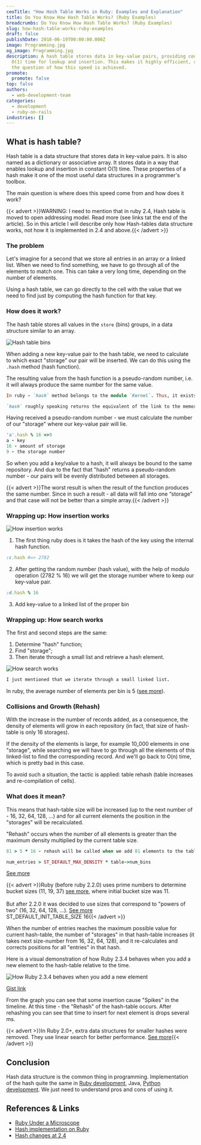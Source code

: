 ```yaml
---
ceoTitle: "How Hash Table Works in Ruby: Examples and Explanation"
title: Do You Know How Hash Table Works? (Ruby Examples)
breadcrumbs: Do You Know How Hash Table Works? (Ruby Examples)
slug: how-hash-table-works-ruby-examples
draft: false
publishDate: 2018-06-19T00:00:00.000Z
image: Programming.jpg
og_image: Programming.jpg
description: A hash table stores data in key-value pairs, providing constant
  O(1) time for lookup and insertion. This makes it highly efficient, raising
  the question of how this speed is achieved.
promote:
  promote: false
top: false
authors:
  - web-development-team
categories:
  - development
  - ruby-on-rails
industries: []
---
```

## What is hash table?

Hash table is a data structure that stores data in key-value pairs. It is also named as a dictionary or associative array. It stores data in a way that enables lookup and insertion in constant O(1) time. These properties of a hash make it one of the most useful data structures in a programmer's toolbox.

The main question is where does this speed come from and how does it work?

{{< advert >}}WARNING: I need to mention that in ruby 2.4, Hash table is moved to open addressing model. Read more
(see links tat the end of the article). So in this article I will describe only how Hash-tables data
structure works, not how it is implemented in 2.4 and above.{{< /advert >}}

### The problem

Let's imagine for a second that we store all entries in an array or a linked list. When we need to find something, we have to go through all of the elements to match one. This can take a very long time, depending on the number of elements.

Using a hash table, we can go directly to the cell with the value that we need to find just by computing the hash function for that key.

### How does it work?

The hash table stores all values in the `store` (bins) groups, in a data structure similar to an array.

![Hash table bins](Hash-table-bins.png)

When adding a new key-value pair to the hash table, we need to calculate to which exact "storage" our pair will be inserted. We can do this using the `.hash` method (hash function).

The resulting value from the hash function is a pseudo-random number, i.e. it will always produce the same number for the same value.

```ruby
In ruby - `hash` method belongs to the module `Kernel`. Thus, it exists for almost every object.
```

```ruby
`hash` roughly speaking returns the equivalent of the link to the memory location where the current object is stored. But for strings, the calculation is relative to the value.
```

Having received a pseudo-random number - we must calculate the number of our "storage" where our key-value pair will lie.

```ruby
'a'.hash % 16 =>9
a - key
16 - amount of storage
9 - the storage number
```

So when you add a key/value to a hash, it will always be bound to the same repository. And due to the fact that "hash" returns a pseudo-random number - our pairs will be evenly distributed between all storages.

{{< advert >}}The worst result is when the result of the function produces the same number. Since in such a result - all data will fall into one “storage” and that case will not be better than a simple array.{{< /advert >}}

### Wrapping up: How insertion works

![How insertion works](How-insertion-works.png)

1. The first thing ruby does is it takes the hash of the key using the internal hash function.

```ruby
:c.hash #=> 2782
```

2. After getting the random number (hash value), with the help of modulo operation (2782 % 16) we will get the storage number where to keep our key-value pair.

```ruby
:d.hash % 16
```

3. Add key-value to a linked list of the proper bin

### Wrapping up: How search works

The first and second steps are the same:

1. Determine "hash" function;
2. Find "storage";
3. Then iterate through a small list and retrieve a hash element.

![How search works](How-search-works.png)

```ruby
I just mentioned that we iterate through a small linked list.
```

In ruby, the average number of elements per bin is 5 ([see more](https://github.com/ruby/ruby/blob/9bfe7fc5cb457c7bc8df96115ee70b9035f5d885/st.c#L38)).[](https://github.com/ruby/ruby/blob/9bfe7fc5cb457c7bc8df96115ee70b9035f5d885/st.c#L38)

### Collisions and Growth (Rehash)

With the increase in the number of records added, as a consequence, the density of elements will grow in each repository (in fact, that size of hash-table is only 16 storages).

If the density of the elements is large, for example 10_000 elements in one "storage", while searching we will have to go through all the elements of this linked-list to find the corresponding record. And we'll go back to O(n) time, which is pretty bad in this case.

To avoid such a situation, the tactic is applied: table rehash (table increases and re-compilation of cells).

### What does it mean?

This means that hash-table size will be increased (up to the next number of - 16, 32, 64, 128, ...) and for all current elements the position in the "storages" will be recalculated.

"Rehash" occurs when the number of all elements is greater than the maximum density multiplied by the current table size.

```ruby
81 > 5 * 16 - rehash will be called when we add 81 elements to the table.
```

```ruby
num_entries > ST_DEFAULT_MAX_DENSITY * table->num_bins
```

[See more](https://github.com/ruby/ruby/blob/d40ea2afa6ff5a6e5befcf342fb7b6dc58796b20/st.c#L463-L464)

{{< advert >}}Ruby (before ruby 2.2.0) uses prime numbers to determine bucket sizes (11, 19, 37) [see more](https://github.com/ruby/ruby/blob/410b031acb0b85e86564cc5d6fdde57b1251505f/st.c#L151-L179), where initial bucket size was 11.<br /><br />
But after 2.2.0 it was decided to use sizes that correspond to "powers of two" (16, 32, 64, 128, …).
[See more](https://github.com/ruby/ruby/blob/9bfe7fc5cb457c7bc8df96115ee70b9035f5d885/st.c#L39)<br />
ST_DEFAULT_INIT_TABLE_SIZE 16{{< /advert >}}

When the number of entries reaches the maximum possible value for current hash-table, the number of "storages" in that hash-table increases (it takes next size-number from 16, 32, 64, 128), and it re-calculates and corrects positions for all "entries" in that hash.

Here is a visual demonstration of how Ruby 2.3.4 behaves when you add a new element to the hash-table relative to the time.

![How Ruby 2.3.4 behaves when you add a new element](Add-new-element.png)

[Gist link](https://gist.github.com/DmytroVasin/666b6ef191161160d258982014ad5e63)

From the graph you can see that some insertion cause "Spikes" in the timeline. At this time - the "Rehash" of the hash-table occurs. After rehashing you can see that time to insert for next element is drops several ms.

{{< advert >}}In Ruby 2.0+, extra data structures for smaller hashes were removed. They use linear search for better performance. [See more](https://terrainformatica.com/2017/10/15/when-linear-search-is-faster-than-stdmapfind-and-stdunordered_mapfind/){{< /advert >}}

## Conclusion

Hash data structure is the common thing in programming. Implementation of the hash quite the same in <a href="https://anadea.info/services/web-development/ruby-on-rails-development">Ruby development</a>, Java, <a href="https://anadea.info/services/web-development/python">Python development</a>. We just need to understand pros and cons of using it.

## References & Links

* [Ruby Under a Microscope](http://patshaughnessy.net/ruby-under-a-microscope)
* [Hash implementation on Ruby](https://blog.heroku.com/ruby-2-4-features-hashes-integers-rounding#better-hashes)
* [Hash changes at 2.4](https://blog.heroku.com/ruby-2-4-features-hashes-integers-rounding#hash-changes)
